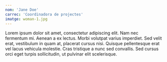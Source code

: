 ```yaml
---
nom: 'Jane Doe'
carrec: 'Coordinadora de projectes'
imatge: woman-1.jpg
---
```

Lorem ipsum dolor sit amet, consectetur adipiscing elit. Nam nec fermentum mi. Aenean a ex lectus. Morbi volutpat varius imperdiet. Sed velit erat, vestibulum in quam at, placerat cursus nisi. Quisque pellentesque erat vel lacus vehicula molestie. Cras tristique a nunc sed convallis. Sed cursus orci eget turpis sollicitudin, ut pulvinar elit scelerisque.
